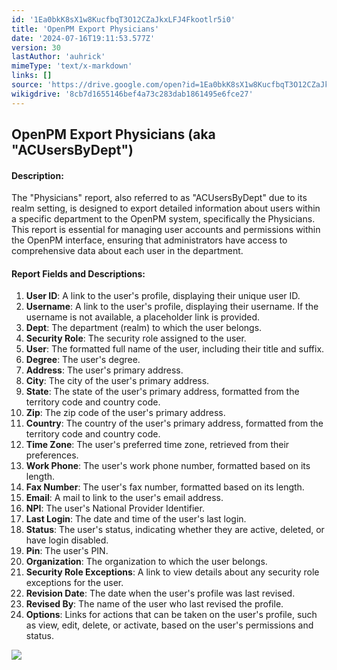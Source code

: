 ```yaml
---
id: '1Ea0bkK8sX1w8KucfbqT3O12CZaJkxLFJ4Fkootlr5i0'
title: 'OpenPM Export Physicians'
date: '2024-07-16T19:11:53.577Z'
version: 30
lastAuthor: 'auhrick'
mimeType: 'text/x-markdown'
links: []
source: 'https://drive.google.com/open?id=1Ea0bkK8sX1w8KucfbqT3O12CZaJkxLFJ4Fkootlr5i0'
wikigdrive: '8cb7d1655146bef4a73c283dab1861495e6fce27'
---
```

## OpenPM Export Physicians (aka "ACUsersByDept")

#### Description:

The "Physicians" report, also referred to as "ACUsersByDept" due to its realm setting, is designed to export detailed information about users within a specific department to the OpenPM system, specifically the Physicians. This report is essential for managing user accounts and permissions within the OpenPM interface, ensuring that administrators have access to comprehensive data about each user in the department.

#### Report Fields and Descriptions:

1. <strong>User ID</strong>: A link to the user's profile, displaying their unique user ID.
2. <strong>Username</strong>: A link to the user's profile, displaying their username. If the username is not available, a placeholder link is provided.
3. <strong>Dept</strong>: The department (realm) to which the user belongs.
4. <strong>Security Role</strong>: The security role assigned to the user.
5. <strong>User</strong>: The formatted full name of the user, including their title and suffix.
6. <strong>Degree</strong>: The user's degree.
7. <strong>Address</strong>: The user's primary address.
8. <strong>City</strong>: The city of the user's primary address.
9. <strong>State</strong>: The state of the user's primary address, formatted from the territory code and country code.
10. <strong>Zip</strong>: The zip code of the user's primary address.
11. <strong>Country</strong>: The country of the user's primary address, formatted from the territory code and country code.
12. <strong>Time Zone</strong>: The user's preferred time zone, retrieved from their preferences.
13. <strong>Work Phone</strong>: The user's work phone number, formatted based on its length.
14. <strong>Fax Number</strong>: The user's fax number, formatted based on its length.
15. <strong>Email</strong>: A mail to link to the user's email address.
16. <strong>NPI</strong>: The user's National Provider Identifier.
17. <strong>Last Login</strong>: The date and time of the user's last login.
18. <strong>Status</strong>: The user's status, indicating whether they are active, deleted, or have login disabled.
19. <strong>Pin</strong>: The user's PIN.
20. <strong>Organization</strong>: The organization to which the user belongs.
21. <strong>Security Role Exceptions</strong>: A link to view details about any security role exceptions for the user.
22. <strong>Revision Date</strong>: The date when the user's profile was last revised.
23. <strong>Revised By</strong>: The name of the user who last revised the profile.
24. <strong>Options</strong>: Links for actions that can be taken on the user's profile, such as view, edit, delete, or activate, based on the user's permissions and status.

![](../openpm-export-physicians.assets/be748556a63466932e4dd9c198da25fe.png)
